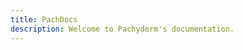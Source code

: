 ```yaml
---
title: PachDocs
description: Welcome to Pachyderm's documentation.
---
```




<!-- This page is populated by the layouts/_default/index.html layout template  -->